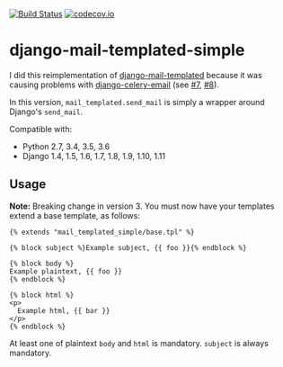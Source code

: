 [![Build Status](https://travis-ci.org/jonashaag/django-mail-templated-simple.svg?branch=master)](https://travis-ci.org/jonashaag/django-mail-templated-simple) [![codecov.io](https://codecov.io/github/jonashaag/django-mail-templated-simple/coverage.svg?branch=master)](https://codecov.io/github/jonashaag/django-mail-templated-simple?branch=master)

# django-mail-templated-simple

I did this reimplementation of [django-mail-templated](https://github.com/artemrizhov/django-mail-templated) because it was causing problems with
[django-celery-email](https://github.com/pmclanahan/django-celery-email) (see [#7](https://github.com/artemrizhov/django-mail-templated/issues/7), [#8](https://github.com/artemrizhov/django-mail-templated/issues/8)).

In this version, `mail_templated.send_mail` is simply a wrapper around Django's `send_mail`.

Compatible with:

- Python 2.7, 3.4, 3.5, 3.6
- Django 1.4, 1.5, 1.6, 1.7, 1.8, 1.9, 1.10, 1.11

## Usage

**Note:** Breaking change in version 3. You must now have your templates extend a base template, as follows:

```django
{% extends "mail_templated_simple/base.tpl" %}

{% block subject %}Example subject, {{ foo }}{% endblock %}

{% block body %}
Example plaintext, {{ foo }}
{% endblock %}

{% block html %}
<p>
  Example html, {{ bar }}
</p>
{% endblock %}
```

At least one of plaintext ``body`` and ``html`` is mandatory. ``subject`` is always mandatory.
